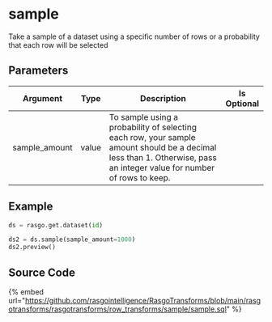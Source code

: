 

# sample

Take a sample of a dataset using a specific number of rows or a probability that each row will be selected

## Parameters

|   Argument    | Type  |                                                                              Description                                                                              | Is Optional |
| ------------- | ----- | --------------------------------------------------------------------------------------------------------------------------------------------------------------------- | ----------- |
| sample_amount | value | To sample using a probability of selecting each row, your sample amount should be a decimal less than 1. Otherwise, pass an integer value for number of rows to keep. |             |


## Example

```python
ds = rasgo.get.dataset(id)

ds2 = ds.sample(sample_amount=1000)
ds2.preview()
```

## Source Code

{% embed url="https://github.com/rasgointelligence/RasgoTransforms/blob/main/rasgotransforms/rasgotransforms/row_transforms/sample/sample.sql" %}

